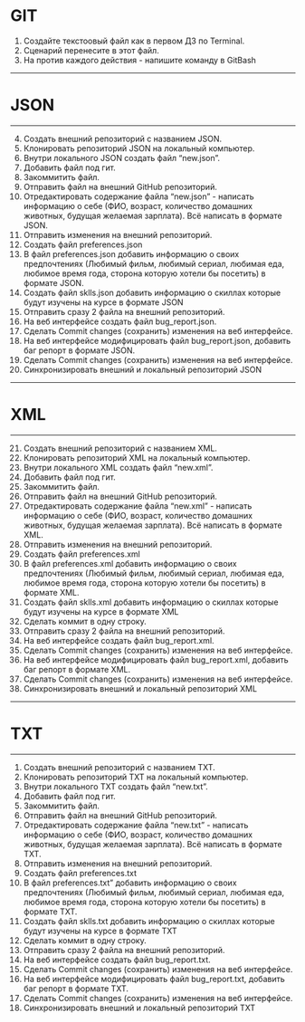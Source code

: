# GIT
1. Создайте текстоовый файл как в первом ДЗ по Terminal.
 2. Сценарий перенесите в этот файл.
 3. На против каждого действия - напишите команду в GitBash

___
# JSON
___
 4. Создать внешний репозиторий c названием JSON.
 5. Клонировать репозиторий JSON на локальный компьютер.
 6. Внутри локального JSON создать файл “new.json”.
 7. Добавить файл под гит.
 8. Закоммитить файл.
 9. Отправить файл на внешний GitHub репозиторий.
 10. Отредактировать содержание файла “new.json” - написать информацию о себе (ФИО, возраст, количество домашних животных, будущая желаемая зарплата). Всё написать в формате JSON.
 11. Отправить изменения на внешний репозиторий.
 12. Создать файл preferences.json
 13. В файл preferences.json добавить информацию о своих предпочтениях (Любимый фильм, любимый сериал, любимая еда, любимое время года, сторона которую хотели бы посетить) в формате JSON.
 14. Создать файл sklls.json добавить информацию о скиллах которые будут изучены на курсе в формате JSON
 15. Отправить сразу 2 файла на внешний репозиторий.
 16. На веб интерфейсе создать файл bug_report.json.
 17. Сделать Commit changes (сохранить) изменения на веб интерфейсе.
 18. На веб интерфейсе модифицировать файл bug_report.json, добавить баг репорт в формате JSON.
 19. Сделать Commit changes (сохранить) изменения на веб интерфейсе.
 20. Синхронизировать внешний и локальный репозиторий JSON

___
# XML
___
 21. Создать внешний репозиторий c названием XML.
 22. Клонировать репозиторий XML на локальный компьютер.
 23. Внутри локального XML создать файл “new.xml”.
 24. Добавить файл под гит.
 25. Закоммитить файл.
 26. Отправить файл на внешний GitHub репозиторий.
 27. Отредактировать содержание файла “new.xml” - написать информацию о себе (ФИО, возраст, количество домашних животных, будущая желаемая зарплата). Всё написать в формате XML.
 28. Отправить изменения на внешний репозиторий.
 29. Создать файл preferences.xml
 30. В файл preferences.xml добавить информацию о своих предпочтениях (Любимый фильм, любимый сериал, любимая еда, любимое время года, сторона которую хотели бы посетить) в формате XML.
 31. Создать файл sklls.xml добавить информацию о скиллах которые будут изучены на курсе в формате XML
 32. Сделать коммит в одну строку.
 33. Отправить сразу 2 файла на внешний репозиторий.
 34. На веб интерфейсе создать файл bug_report.xml.
 35. Сделать Commit changes (сохранить) изменения на веб интерфейсе.
 36. На веб интерфейсе модифицировать файл bug_report.xml, добавить баг репорт в формате XML.
 37. Сделать Commit changes (сохранить) изменения на веб интерфейсе.
 38. Синхронизировать внешний и локальный репозиторий XML

___

# TXT
___

 1. Создать внешний репозиторий c названием TXT.
 2. Клонировать репозиторий TXT на локальный компьютер.
 3. Внутри локального TXT создать файл “new.txt”.
 4. Добавить файл под гит.
 5. Закоммитить файл.
 6. Отправить файл на внешний GitHub репозиторий.
 7. Отредактировать содержание файла “new.txt” - написать информацию о себе (ФИО, возраст, количество домашних животных, будущая желаемая зарплата). Всё написать в формате TXT.
 8. Отправить изменения на внешний репозиторий.
 9. Создать файл preferences.txt
 10. В файл preferences.txt” добавить информацию о своих предпочтениях (Любимый фильм, любимый сериал, любимая еда, любимое время года, сторона которую хотели бы посетить) в формате TXT.
 11. Создать файл sklls.txt добавить информацию о скиллах которые будут изучены на курсе в формате TXT
 12. Сделать коммит в одну строку.
 13. Отправить сразу 2 файла на внешний репозиторий.
 14. На веб интерфейсе создать файл bug_report.txt.
 15. Сделать Commit changes (сохранить) изменения на веб интерфейсе.
 16. На веб интерфейсе модифицировать файл bug_report.txt, добавить баг репорт в формате TXT.
 17. Сделать Commit changes (сохранить) изменения на веб интерфейсе.
 18. Синхронизировать внешний и локальный репозиторий TXT
